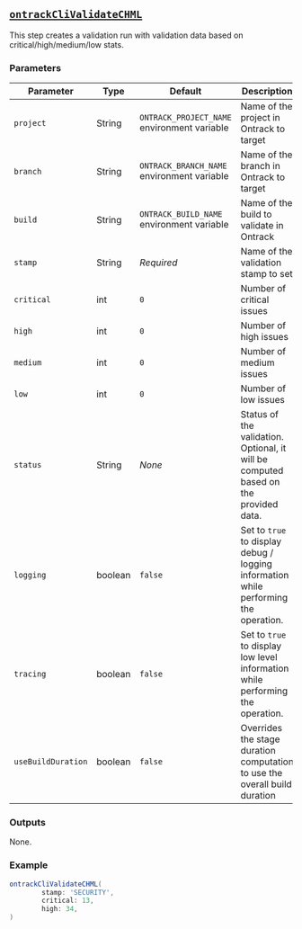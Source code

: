 ## [`ontrackCliValidateCHML`](ontrackCliValidateCHML.groovy)

This step creates a validation run with validation data based on critical/high/medium/low stats.

### Parameters

| Parameter          | Type    | Default                                     | Description                                                                          |
|--------------------|---------|---------------------------------------------|--------------------------------------------------------------------------------------|
| `project`          | String  | `ONTRACK_PROJECT_NAME` environment variable | Name of the project in Ontrack to target                                             |
| `branch`           | String  | `ONTRACK_BRANCH_NAME` environment variable  | Name of the branch in Ontrack to target                                              |
| `build`            | String  | `ONTRACK_BUILD_NAME` environment variable   | Name of the build to validate in Ontrack                                             |
| `stamp`            | String  | _Required_                                  | Name of the validation stamp to set                                                  |
| `critical`         | int     | `0`                                         | Number of critical issues                                                            |
| `high`             | int     | `0`                                         | Number of high issues                                                                |
| `medium`           | int     | `0`                                         | Number of medium issues                                                              |
| `low`              | int     | `0`                                         | Number of low issues                                                                 |
| `status`           | String  | _None_                                      | Status of the validation. Optional, it will be computed based on the provided data.  |
| `logging`          | boolean | `false`                                     | Set to `true` to display debug / logging information while performing the operation. |
| `tracing`          | boolean | `false`                                     | Set to `true` to display low level information while performing the operation.       |
| `useBuildDuration` | boolean | `false`                                     | Overrides the stage duration computation to use the overall build duration           |

### Outputs

None.

### Example

```groovy
ontrackCliValidateCHML(
        stamp: 'SECURITY',
        critical: 13,
        high: 34,
)
```
